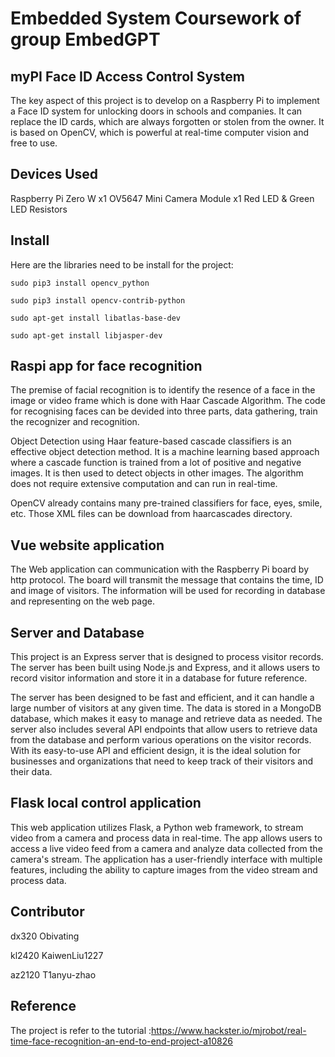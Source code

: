 # Embedded System Coursework of group EmbedGPT

## myPI Face ID Access Control System
The key aspect of this project is to develop on a Raspberry Pi to implement a Face ID system for unlocking doors in schools and companies. It can replace the ID cards, which are always forgotten or stolen from the owner. It is based on OpenCV, which is powerful at real-time computer vision and free to use.

## Devices Used
Raspberry Pi Zero W          x1
OV5647 Mini Camera Module    x1
Red LED & Green LED 
Resistors

## Install
Here are the libraries need to be install for the project:

`sudo pip3 install opencv_python`

`sudo pip3 install opencv-contrib-python`

`sudo apt-get install libatlas-base-dev`

`sudo apt-get install libjasper-dev`

## Raspi app for face recognition 
The premise of facial recognition is to identify the resence of a face in the image or video frame which is done with Haar Cascade Algorithm. 
The code for recognising faces can be devided into three parts, data gathering, train the recognizer and recognition.

Object Detection using Haar feature-based cascade classifiers is an effective object detection method. It is a machine learning based approach where a cascade function is trained from a lot of positive and negative images. It is then used to detect objects in other images. The algorithm does not require extensive computation and can run in real-time.

OpenCV already contains many pre-trained classifiers for face, eyes, smile, etc. Those XML files can be download from haarcascades directory.


## Vue website application
The Web application can communication with the Raspberry Pi board by http protocol. The board will transmit the message that contains the time, ID and image of visitors. The information will be used for recording in database and representing on the web page. 

## Server and Database
This project is an Express server that is designed to process visitor records. The server has been built using Node.js and Express, and it allows users to record visitor information and store it in a database for future reference.

The server has been designed to be fast and efficient, and it can handle a large number of visitors at any given time. The data is stored in a MongoDB database, which makes it easy to manage and retrieve data as needed. The server also includes several API endpoints that allow users to retrieve data from the database and perform various operations on the visitor records. With its easy-to-use API and efficient design, it is the ideal solution for businesses and organizations that need to keep track of their visitors and their data.

## Flask local control application
This web application utilizes Flask, a Python web framework, to stream video from a camera and process data in real-time. The app allows users to access a live video feed from a camera and analyze data collected from the camera's stream. The application has a user-friendly interface with multiple features, including the ability to capture images from the video stream and process data.

## Contributor
dx320      Obivating  

kl2420     KaiwenLiu1227  

az2120     T1anyu-zhao  

## Reference 
The project is refer to the tutorial :https://www.hackster.io/mjrobot/real-time-face-recognition-an-end-to-end-project-a10826

